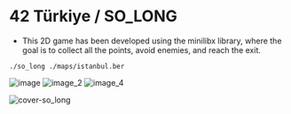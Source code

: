 # 42 Türkiye / SO_LONG

- This 2D game has been developed using the minilibx library, where the goal is to collect all the points, avoid enemies, and reach the exit.

```
./so_long ./maps/istanbul.ber
```

![image](https://github.com/user-attachments/assets/0f91fc3a-1ec3-4431-9741-aaa50a12e8e5)
![image_2](https://github.com/user-attachments/assets/13f9171b-117a-4deb-b512-2db8ad43e47a)
![image_4](https://github.com/user-attachments/assets/c6212fd4-ed50-4381-b417-4ad15066db25)

![cover-so_long](https://github.com/user-attachments/assets/ea7bbaa5-6315-4be1-8441-c9192da5595e)
